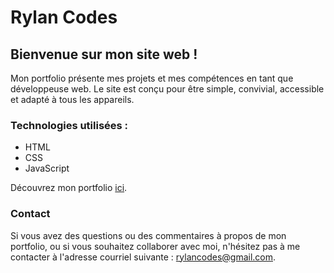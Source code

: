 # Rylan Codes
## Bienvenue sur mon site web !

Mon portfolio présente mes projets et mes compétences en tant que développeuse web. Le site est conçu pour être simple, convivial, accessible et adapté à tous les appareils.

### Technologies utilisées :
- HTML
- CSS
- JavaScript

Découvrez mon portfolio [ici](https://rylancodes.github.io/rylancodes-fr.io/).

### Contact
Si vous avez des questions ou des commentaires à propos de mon portfolio, ou si vous souhaitez collaborer avec moi, n'hésitez pas à me contacter à l'adresse courriel suivante : rylancodes@gmail.com.
